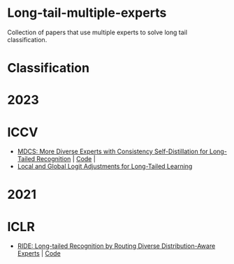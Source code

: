 # Long-tail-multiple-experts
Collection of papers that use multiple experts to solve long tail classification.

# Classification
# 2023
# ICCV
- [MDCS: More Diverse Experts with Consistency Self-Distillation for Long-Tailed Recognition](https://openaccess.thecvf.com/content/ICCV2023/papers/Zhao_MDCS_More_Diverse_Experts_with_Consistency_Self-distillation_for_Long-tailed_Recognition_ICCV_2023_paper.pdf) | [Code](https://github.com/fistyee/MDCS) |
- [Local and Global Logit Adjustments for Long-Tailed Learning](https://openaccess.thecvf.com/content/ICCV2023/papers/Tao_Local_and_Global_Logit_Adjustments_for_Long-Tailed_Learning_ICCV_2023_paper.pdf)

# 2021
# ICLR
- [RIDE: Long-tailed Recognition by Routing Diverse Distribution-Aware Experts](http://people.eecs.berkeley.edu/~xdwang/papers/ICLR2021_RIDE.pdf) | [Code](https://github.com/frank-xwang/RIDE-LongTailRecognition)

